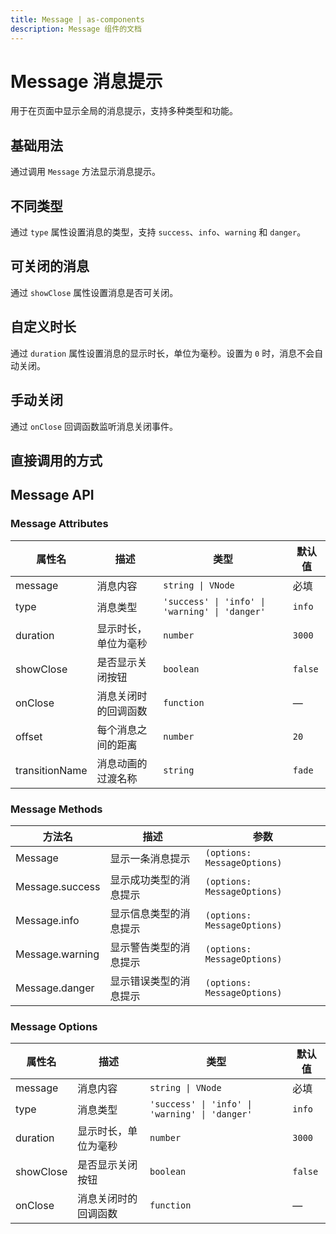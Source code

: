 ```yaml
---
title: Message | as-components
description: Message 组件的文档
---
```

# Message 消息提示

用于在页面中显示全局的消息提示，支持多种类型和功能。

## 基础用法

通过调用 `Message` 方法显示消息提示。

<preview path="../demo/Message/Basic.vue" language="vue"></preview>

## 不同类型

通过 `type` 属性设置消息的类型，支持 `success`、`info`、`warning` 和 `danger`。

<preview path="../demo/Message/Types.vue" language="vue"></preview>

## 可关闭的消息

通过 `showClose` 属性设置消息是否可关闭。

<preview path="../demo/Message/Closeable.vue" language="vue"></preview>

## 自定义时长

通过 `duration` 属性设置消息的显示时长，单位为毫秒。设置为 `0` 时，消息不会自动关闭。

<preview path="../demo/Message/Duration.vue" language="vue"></preview>

## 手动关闭

通过 `onClose` 回调函数监听消息关闭事件。

<preview path="../demo/Message/CloseEvent.vue" language="vue"></preview>

## 直接调用的方式

<preview path="../demo/Message/Global.vue" language="vue"></preview>

## Message API

### Message Attributes

| 属性名      | 描述                       | 类型                       | 默认值    |
| ----------- | -------------------------- | -------------------------- | --------- |
| message     | 消息内容                   | `string \| VNode`          | 必填      |
| type        | 消息类型                   | `'success' \| 'info' \| 'warning' \| 'danger'` | `info`    |
| duration    | 显示时长，单位为毫秒       | `number`                   | `3000`    |
| showClose   | 是否显示关闭按钮           | `boolean`                  | `false`   |
| onClose     | 消息关闭时的回调函数       | `function`                 | —         |
| offset        | 每个消息之间的距离   | `number`                   | `20`      |
| transitionName | 消息动画的过渡名称         | `string`                   | `fade`    |

### Message Methods

| 方法名      | 描述                       | 参数                       |
| ----------- | -------------------------- | -------------------------- |
| Message     | 显示一条消息提示           | `(options: MessageOptions)` |
| Message.success | 显示成功类型的消息提示   | `(options: MessageOptions)` |
| Message.info    | 显示信息类型的消息提示   | `(options: MessageOptions)` |
| Message.warning | 显示警告类型的消息提示   | `(options: MessageOptions)` |
| Message.danger   | 显示错误类型的消息提示   | `(options: MessageOptions)` |

### Message Options

| 属性名      | 描述                       | 类型                       | 默认值    |
| ----------- | -------------------------- | -------------------------- | --------- |
| message     | 消息内容                   | `string \| VNode`          | 必填      |
| type        | 消息类型                   | `'success' \| 'info' \| 'warning' \| 'danger'` | `info`    |
| duration    | 显示时长，单位为毫秒       | `number`                   | `3000`    |
| showClose   | 是否显示关闭按钮           | `boolean`                  | `false`   |
| onClose     | 消息关闭时的回调函数       | `function`                 | —         |